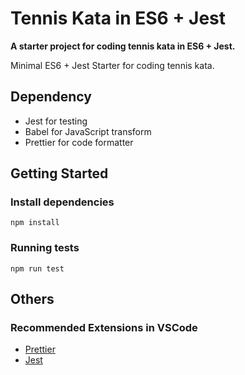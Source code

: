# Tennis Kata in ES6 + Jest

__A starter project for coding tennis kata in ES6 + Jest.__

Minimal ES6 + Jest Starter for coding tennis kata.

## Dependency
- Jest for testing
- Babel for JavaScript transform
- Prettier for code formatter

## Getting Started

### Install dependencies

```shell
npm install
```

### Running tests

```shell
npm run test
```

## Others
### Recommended Extensions in VSCode
- [Prettier](https://marketplace.visualstudio.com/items?itemName=esbenp.prettier-vscode)
- [Jest](https://marketplace.visualstudio.com/items?itemName=Orta.vscode-jest)